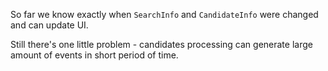 So far we know exactly when `SearchInfo` and `CandidateInfo` were changed and can update UI.
<p class="fragment">
Still there's one little problem - candidates processing can generate large amount of events in short period of time. 
</p>